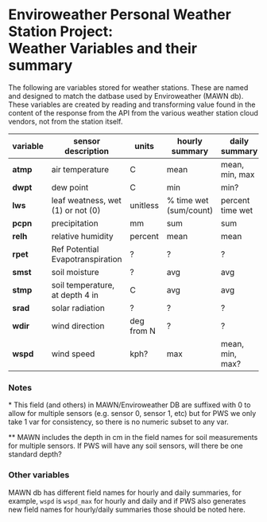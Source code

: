 # Enviroweather Personal Weather Station Project: <br>Weather Variables and their summary

The following are variables stored for weather stations.  These are named and designed to match the datbase used by Enviroweather (MAWN db).   These variables are created by reading and transforming value found in the content of the response from the API from the various weather station cloud vendors, not from the station itself.   

| **variable** | **sensor description**            | **units**    | **hourly summary**      | **daily summary**     | **notes** |
|---           |---                                |---           |---                      |---                    |---        |
| **atmp**     | air temperature                   | C            | mean                    | mean, min, max        |     |
| **dwpt**     | dew point                         | C            | min                     | min?                  |     |
| **lws**      | leaf weatness, wet (1) or not (0) | unitless     | % time wet (sum/count)  | percent time wet      | *   |
| **pcpn**     | precipitation                     | mm           | sum                     | sum                   |     |
| **relh**     | relative humidity                 | percent      | mean                    | mean                  |     |
| **rpet**     | Ref Potential Evapotranspiration  | ?            | ?                       | ?                     |     |
| **smst**     | soil moisture                     | ?            | avg                     | avg                   |  ** | 
| **stmp**     | soil temperature, at depth 4 in   | C            | avg                     | avg                   |  ** | 
| **srad**     | solar radiation                   | ?            | ?                       | ?                     |     |
| **wdir**     | wind direction                    | deg from N   | ?                       | ?                     |     |
| **wspd**     | wind speed                        | kph?         | max                     | mean, min, max?       |     |


### Notes

\* This field (and others) in MAWN/Enviroweather DB are suffixed with 0 to allow for multiple sensors (e.g. sensor 0, sensor 1, etc) but for PWS we only take 1 var for consistency, so there is no numeric subset to any var. 

** MAWN includes the depth in cm in the field names for soil measurements for multiple sensors.  If PWS will have any soil sensors, will there be one standard depth?


### Other variables

MAWN db has different field names for hourly and daily summaries, for example, `wspd` is `wspd_max` for hourly and daily and if PWS also generates new field names for hourly/daily summaries those should be noted here.    

